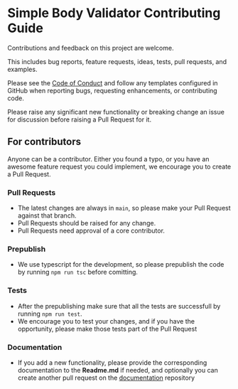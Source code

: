 # Simple Body Validator Contributing Guide 

Contributions and feedback on this project are welcome.

This includes bug reports, feature requests, ideas, tests, pull requests, and examples.

Please see the [Code of Conduct](CODE_OF_CONDUCT.md) and follow any templates configured in GitHub when reporting bugs, requesting enhancements, or contributing code.

Please raise any significant new functionality or breaking change an issue for discussion before raising a Pull Request for it.

## For contributors

Anyone can be a contributor. Either you found a typo, or you have an awesome feature request you could implement, we encourage you to create a Pull Request.

### Pull Requests

- The latest changes are always in `main`, so please make your Pull Request against that branch.
- Pull Requests should be raised for any change.
- Pull Requests need approval of a core contributor.

### Prepublish
- We use typescript for the development, so please prepublish the code by running <code>npm run tsc</code> before comitting.

### Tests
- After the prepublishing make sure that all the tests are successfull by running <code>npm run test</code>.
- We encourage you to test your changes, and if you have the opportunity, please make those tests part of the Pull Request

### Documentation
- If you add a new functionality, please provide the corresponding documentation to the **Readme.md** if needed, and optionally you can create another pull request on the [documentation](https://github.com/jadKhoury1/simple-body-validator-documentation) repository

